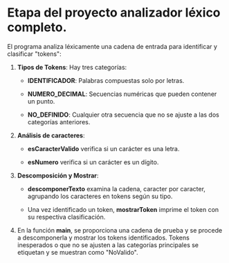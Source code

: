 # Etapa del proyecto analizador léxico completo.
El programa analiza léxicamente una cadena de entrada para identificar y
clasificar \"tokens\":

1.  **Tipos de Tokens**: Hay tres categorías:

    -   **IDENTIFICADOR**: Palabras compuestas solo por letras.

    -   **NUMERO_DECIMAL**: Secuencias numéricas que pueden contener un
        punto.

    -   **NO_DEFINIDO**: Cualquier otra secuencia que no se ajuste a las
        dos categorías anteriores.

2.  **Análisis de caracteres**:

    -   **esCaracterValido** verifica si un carácter es una letra.

    -   **esNumero** verifica si un carácter es un dígito.

3.  **Descomposición y Mostrar**:

    -   **descomponerTexto** examina la cadena, caracter por caracter,
        agrupando los caracteres en tokens según su tipo.

    -   Una vez identificado un token, **mostrarToken** imprime el token
        con su respectiva clasificación.

4.  En la función **main**, se proporciona una cadena de prueba y se
    procede a descomponerla y mostrar los tokens identificados. Tokens
    inesperados o que no se ajusten a las categorías principales se
    etiquetan y se muestran como \"NoValido\".
